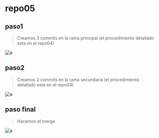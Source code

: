 # repo05

## paso1
>Creamos 3 commits en la rama principal (el procedimiento detallado esta en el repo04)
>

![a](https://github.com/johntest04/repo05/blob/main/commits%20del%20main%20antes%20del%20merge.png?raw=true)

## paso2
>Creamos 2 commits en la rama secundaria (el procedimiento detallado esta en el repo04)
>

![a](https://github.com/johntest04/repo05/blob/main/commits%20de%20la%20rama2%20antes%20del%20merge.png?raw=true)


## paso final
>Hacemos el merge
>

![a](https://github.com/johntest04/repo05/blob/main/merge_repo05.png?raw=true)
